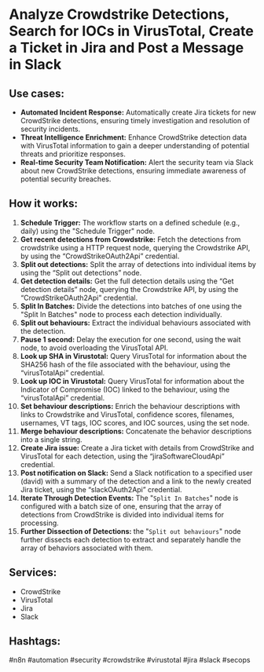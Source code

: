 # Analyze Crowdstrike Detections, Search for IOCs in VirusTotal, Create a Ticket in Jira and Post a Message in Slack

## Use cases:

- **Automated Incident Response:** Automatically create Jira tickets for new CrowdStrike detections, ensuring timely investigation and resolution of security incidents.
- **Threat Intelligence Enrichment:** Enhance CrowdStrike detection data with VirusTotal information to gain a deeper understanding of potential threats and prioritize responses.
- **Real-time Security Team Notification:** Alert the security team via Slack about new CrowdStrike detections, ensuring immediate awareness of potential security breaches.

## How it works:

1.  **Schedule Trigger:** The workflow starts on a defined schedule (e.g., daily) using the "Schedule Trigger" node.
2.  **Get recent detections from Crowdstrike:** Fetch the detections from crowdstrike using a HTTP request node, querying the Crowdstrike API, by using the “CrowdStrikeOAuth2Api” credential.
3.  **Split out detections:** Split the array of detections into individual items by using the “Split out detections” node.
4.  **Get detection details:** Get the full detection details using the “Get detection details” node, querying the Crowdstrike API, by using the “CrowdStrikeOAuth2Api” credential.
5.  **Split In Batches:** Divide the detections into batches of one using the "Split In Batches" node to process each detection individually.
6.  **Split out behaviours:** Extract the individual behaviours associated with the detection.
7.  **Pause 1 second:** Delay the execution for one second, using the wait node, to avoid overloading the VirusTotal API.
8.  **Look up SHA in Virustotal:** Query VirusTotal for information about the SHA256 hash of the file associated with the behaviour, using the “virusTotalApi” credential.
9.  **Look up IOC in Virustotal:** Query VirusTotal for information about the Indicator of Compromise (IOC) linked to the behaviour, using the “virusTotalApi” credential.
10. **Set behaviour descriptions:**  Enrich the behaviour descriptions with links to Crowdstrike and VirusTotal, confidence scores, filenames, usernames, VT tags, IOC scores, and IOC sources, using the set node.
11. **Merge behaviour descriptions:** Concatenate the behavior descriptions into a single string.
12. **Create Jira issue:** Create a Jira ticket with details from CrowdStrike and VirusTotal for each detection, using the “jiraSoftwareCloudApi” credential.
13. **Post notification on Slack:** Send a Slack notification to a specified user (david) with a summary of the detection and a link to the newly created Jira ticket, using the “slackOAuth2Api” credential.
14. **Iterate Through Detection Events:** The "`Split In Batches`" node is configured with a batch size of one, ensuring that the array of detections from CrowdStrike is divided into individual items for processing.
15. **Further Dissection of Detections:** the "`Split out behaviours`" node further dissects each detection to extract and separately handle the array of behaviors associated with them.

## Services:

- CrowdStrike
- VirusTotal
- Jira
- Slack

## Hashtags:

#n8n #automation #security #crowdstrike #virustotal #jira #slack #secops

